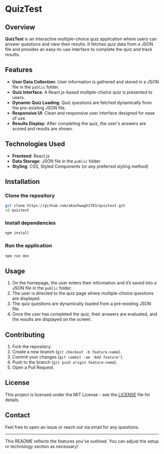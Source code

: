 # QuizTest

## Overview

**QuizTest** is an interactive multiple-choice quiz application where users can answer questions and view their results. It fetches quiz data from a JSON file and provides an easy-to-use interface to complete the quiz and track results.

## Features

- **User Data Collection**: User information is gathered and stored in a JSON file in the `public` folder.
- **Quiz Interface**: A React.js-based multiple-choice quiz is presented to users.
- **Dynamic Quiz Loading**: Quiz questions are fetched dynamically from the pre-existing JSON file.
- **Responsive UI**: Clean and responsive user interface designed for ease of use.
- **Results Display**: After completing the quiz, the user's answers are scored and results are shown.

## Technologies Used

- **Frontend**: React.js
- **Data Storage**: JSON file in the `public` folder
- **Styling**: CSS, Styled Components (or any preferred styling method)

## Installation

### Clone the repository

```bash
git clone https://github.com/akashwagh1703/quiztest.git
cd quiztest
```

### Install dependencies

```bash
npm install
```

### Run the application

```bash
npm run dev
```

## Usage

1. On the homepage, the user enters their information and it’s saved into a JSON file in the `public` folder.
2. The user is directed to the quiz page where multiple-choice questions are displayed.
3. The quiz questions are dynamically loaded from a pre-existing JSON file.
4. Once the user has completed the quiz, their answers are evaluated, and the results are displayed on the screen.

## Contributing

1. Fork the repository.
2. Create a new branch (`git checkout -b feature-name`).
3. Commit your changes (`git commit -am 'Add feature'`).
4. Push to the branch (`git push origin feature-name`).
5. Open a Pull Request.

## License

This project is licensed under the MIT License - see the [LICENSE](LICENSE) file for details.

## Contact

Feel free to open an issue or reach out via email for any questions.

---

This README reflects the features you've outlined. You can adjust the setup or technology section as necessary!